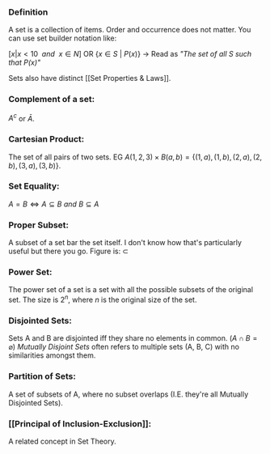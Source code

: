 ### Definition
A set is a collection of items. Order and occurrence does not matter. You can use set builder notation like:

$[x| x < 10\ \ and\ \ x \in{N}]$
OR
$\{x \in S\ |\ P(x)\}$ -> Read as *"The set of all S such that P(x)"*

Sets also have distinct [[Set Properties & Laws]].



### Complement of a set:
$A^c$ or $Ā$.

### Cartesian Product:
The set of all pairs of two sets. EG $A(1,2,3) \times B(a,b) = \{{(1,a),(1,b),(2,a),(2,b),(3,a),(3,b)}\}$.
### Set Equality:
$A = B \iff A \subseteq B\ and\ B \subseteq A$
### Proper Subset:
A subset of a set bar the set itself. I don't know how that's particularly useful but there you go. Figure is: $\subset$
### Power Set:
The power set of a set is a set with all the possible subsets of the original set. The size is $2^n$, where $n$ is the original size of the set. 
### Disjointed Sets:
Sets A and B are disjointed iff they share no elements in common. ($A \cap B = \varnothing$)
*Mutually Disjoint Sets* often refers to multiple sets (A, B, C) with no similarities amongst them. 
### Partition of Sets:
A set of subsets of A, where no subset overlaps (I.E. they're all Mutually Disjointed Sets). 

### [[Principal of Inclusion-Exclusion]]:
A related concept in Set Theory. 